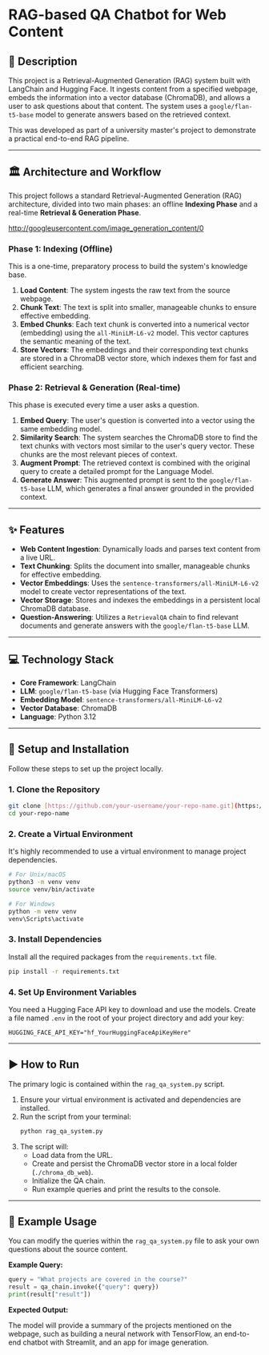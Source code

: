 # RAG-based QA Chatbot for Web Content

## 📖 Description

This project is a Retrieval-Augmented Generation (RAG) system built with LangChain and Hugging Face. It ingests content from a specified webpage, embeds the information into a vector database (ChromaDB), and allows a user to ask questions about that content. The system uses a `google/flan-t5-base` model to generate answers based on the retrieved context.

This was developed as part of a university master's project to demonstrate a practical end-to-end RAG pipeline.

---

## 🏛️ Architecture and Workflow

This project follows a standard Retrieval-Augmented Generation (RAG) architecture, divided into two main phases: an offline **Indexing Phase** and a real-time **Retrieval & Generation Phase**.

http://googleusercontent.com/image_generation_content/0

### Phase 1: Indexing (Offline)
This is a one-time, preparatory process to build the system's knowledge base.
1.  **Load Content**: The system ingests the raw text from the source webpage.
2.  **Chunk Text**: The text is split into smaller, manageable chunks to ensure effective embedding.
3.  **Embed Chunks**: Each text chunk is converted into a numerical vector (embedding) using the `all-MiniLM-L6-v2` model. This vector captures the semantic meaning of the text.
4.  **Store Vectors**: The embeddings and their corresponding text chunks are stored in a ChromaDB vector store, which indexes them for fast and efficient searching.

### Phase 2: Retrieval & Generation (Real-time)
This phase is executed every time a user asks a question.
1.  **Embed Query**: The user's question is converted into a vector using the same embedding model.
2.  **Similarity Search**: The system searches the ChromaDB store to find the text chunks with vectors most similar to the user's query vector. These chunks are the most relevant pieces of context.
3.  **Augment Prompt**: The retrieved context is combined with the original query to create a detailed prompt for the Language Model.
4.  **Generate Answer**: This augmented prompt is sent to the `google/flan-t5-base` LLM, which generates a final answer grounded in the provided context.

---

## ✨ Features

* **Web Content Ingestion**: Dynamically loads and parses text content from a live URL.
* **Text Chunking**: Splits the document into smaller, manageable chunks for effective embedding.
* **Vector Embeddings**: Uses the `sentence-transformers/all-MiniLM-L6-v2` model to create vector representations of the text.
* **Vector Storage**: Stores and indexes the embeddings in a persistent local ChromaDB database.
* **Question-Answering**: Utilizes a `RetrievalQA` chain to find relevant documents and generate answers with the `google/flan-t5-base` LLM.

---

## 💻 Technology Stack

* **Core Framework**: LangChain
* **LLM**: `google/flan-t5-base` (via Hugging Face Transformers)
* **Embedding Model**: `sentence-transformers/all-MiniLM-L6-v2`
* **Vector Database**: ChromaDB
* **Language**: Python 3.12

---

## 🚀 Setup and Installation

Follow these steps to set up the project locally.

### 1. Clone the Repository

```bash
git clone [https://github.com/your-username/your-repo-name.git](https://github.com/your-username/your-repo-name.git)
cd your-repo-name
```

### 2. Create a Virtual Environment

It's highly recommended to use a virtual environment to manage project dependencies.

```bash
# For Unix/macOS
python3 -m venv venv
source venv/bin/activate

# For Windows
python -m venv venv
venv\Scripts\activate
```

### 3. Install Dependencies

Install all the required packages from the `requirements.txt` file.

```bash
pip install -r requirements.txt
```

### 4. Set Up Environment Variables

You need a Hugging Face API key to download and use the models. Create a file named `.env` in the root of your project directory and add your key:

```
HUGGING_FACE_API_KEY="hf_YourHuggingFaceApiKeyHere"
```

---

## ▶️ How to Run

The primary logic is contained within the `rag_qa_system.py` script.

1.  Ensure your virtual environment is activated and dependencies are installed.
2.  Run the script from your terminal:
    ```bash
    python rag_qa_system.py
    ```
3.  The script will:
    * Load data from the URL.
    * Create and persist the ChromaDB vector store in a local folder (`./chroma_db_web`).
    * Initialize the QA chain.
    * Run example queries and print the results to the console.

---

## 📝 Example Usage

You can modify the queries within the `rag_qa_system.py` file to ask your own questions about the source content.

**Example Query:**

```python
query = "What projects are covered in the course?"
result = qa_chain.invoke({"query": query})
print(result["result"])
```

**Expected Output:**

The model will provide a summary of the projects mentioned on the webpage, such as building a neural network with TensorFlow, an end-to-end chatbot with Streamlit, and an app for image generation.
